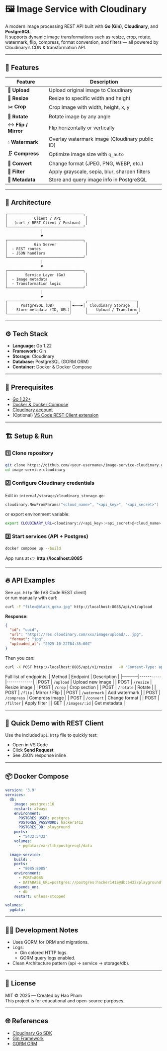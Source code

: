 # 🖼️ Image Service with Cloudinary

A modern image processing REST API built with **Go (Gin)**, **Cloudinary**, and **PostgreSQL**.  
It supports dynamic image transformations such as resize, crop, rotate, watermark, flip, compress, format conversion, and filters — all powered by Cloudinary’s CDN & transformation API.

---

## 🚀 Features

| Feature | Description |
|----------|--------------|
| 🧩 **Upload** | Upload original image to Cloudinary |
| 📏 **Resize** | Resize to specific width and height |
| ✂️ **Crop** | Crop image with width, height, x, y |
| 🔄 **Rotate** | Rotate image by any angle |
| ↔️ **Flip / Mirror** | Flip horizontally or vertically |
| 💧 **Watermark** | Overlay watermark image (Cloudinary public ID) |
| 🗜️ **Compress** | Optimize image size with `q_auto` |
| 🔁 **Convert** | Change format (JPEG, PNG, WEBP, etc.) |
| 🎨 **Filter** | Apply grayscale, sepia, blur, sharpen filters |
| 🧠 **Metadata** | Store and query image info in PostgreSQL |

---

## 🧱 Architecture

```
┌──────────────────────────────────┐
│            Client / API           │
│   (curl / REST Client / Postman)  │
└──────────────────────────────────┘
                │
                ▼
┌──────────────────────────────────┐
│            Gin Server             │
│  - REST routes                    │
│  - JSON handlers                  │
└──────────────────────────────────┘
                │
                ▼
┌──────────────────────────────────┐
│        Service Layer (Go)         │
│  - Image metadata                 │
│  - Transformation logic           │
└──────────────────────────────────┘
                │
                ▼
┌────────────────────────────┐      ┌──────────────────────┐
│      PostgreSQL (DB)       │◄───►│  Cloudinary Storage   │
│  - Store metadata (ID, URL)│      │  - Upload / Transform │
└────────────────────────────┘      └──────────────────────┘
```

---

## ⚙️ Tech Stack

- **Language:** Go 1.22  
- **Framework:** Gin  
- **Storage:** Cloudinary  
- **Database:** PostgreSQL (GORM ORM)  
- **Container:** Docker & Docker Compose  

---

## 🧰 Prerequisites

- [Go 1.22+](https://go.dev/)
- [Docker & Docker Compose](https://www.docker.com/)
- [Cloudinary account](https://cloudinary.com/)
- (Optional) [VS Code REST Client extension](https://marketplace.visualstudio.com/items?itemName=humao.rest-client)

---

## 🏗️ Setup & Run

### 1️⃣ Clone repository
```bash
git clone https://github.com/<your-username>/image-service-cloudinary.git
cd image-service-cloudinary
```

### 2️⃣ Configure Cloudinary credentials
Edit in `internal/storage/cloudinary_storage.go`:
```go
cloudinary.NewFromParams("<cloud_name>", "<api_key>", "<api_secret>")
```
or export environment variable:
```bash
export CLOUDINARY_URL=cloudinary://<api_key>:<api_secret>@<cloud_name>
```

### 3️⃣ Start services (API + Postgres)
```bash
docker compose up --build
```

App runs at 👉 **http://localhost:8085**

---

## 🔥 API Examples

See `api.http` file (VS Code REST client)  
or run manually with curl:

```bash
curl -F "file=@black_goku.jpg" http://localhost:8085/api/v1/upload
```

**Response:**
```json
{
  "id": "uuid",
  "url": "https://res.cloudinary.com/xxx/image/upload/...jpg",
  "format": "jpg",
  "uploaded_at": "2025-10-22T04:35:00Z"
}
```

Then you can:
```bash
curl -X POST http://localhost:8085/api/v1/resize   -H "Content-Type: application/json"   -d '{"id":"<uuid>","width":400,"height":300}'
```

Full list of endpoints:
| Method | Endpoint | Description |
|--------|-----------|-------------|
| POST | `/upload` | Upload new image |
| POST | `/resize` | Resize image |
| POST | `/crop` | Crop section |
| POST | `/rotate` | Rotate |
| POST | `/flip` | Mirror / Flip |
| POST | `/watermark` | Add watermark |
| POST | `/compress` | Compress image |
| POST | `/convert` | Change format |
| POST | `/filter` | Apply filter |
| GET  | `/images/:id` | Get metadata |

---

## 🧪 Quick Demo with REST Client

Use the included `api.http` file to quickly test:
- Open in VS Code
- Click **Send Request**
- See JSON response inline

---

## 📦 Docker Compose

```yaml
version: '3.9'
services:
  db:
    image: postgres:16
    restart: always
    environment:
      POSTGRES_USER: postgres
      POSTGRES_PASSWORD: hacker1412
      POSTGRES_DB: playground
    ports:
      - "5432:5432"
    volumes:
      - pgdata:/var/lib/postgresql/data

  image-service:
    build: .
    ports:
      - "8085:8085"
    environment:
      - PORT=8085
      - DATABASE_URL=postgres://postgres:hacker1412@db:5432/playground?sslmode=disable&search_path=image_service
    depends_on:
      - db
    restart: unless-stopped

volumes:
  pgdata:
```

---

## 🧑‍💻 Development Notes

- Uses GORM for ORM and migrations.
- Logs:
  - Gin colored HTTP logs.
  - GORM query logs enabled.
- Clean Architecture pattern (api → service → storage/db).

---

## 🧾 License

MIT © 2025 — Created by Hao Pham  
This project is for educational and open-source purposes.

---

## 🌐 References

- [Cloudinary Go SDK](https://github.com/cloudinary/cloudinary-go)
- [Gin Framework](https://gin-gonic.com/)
- [GORM ORM](https://gorm.io/)
